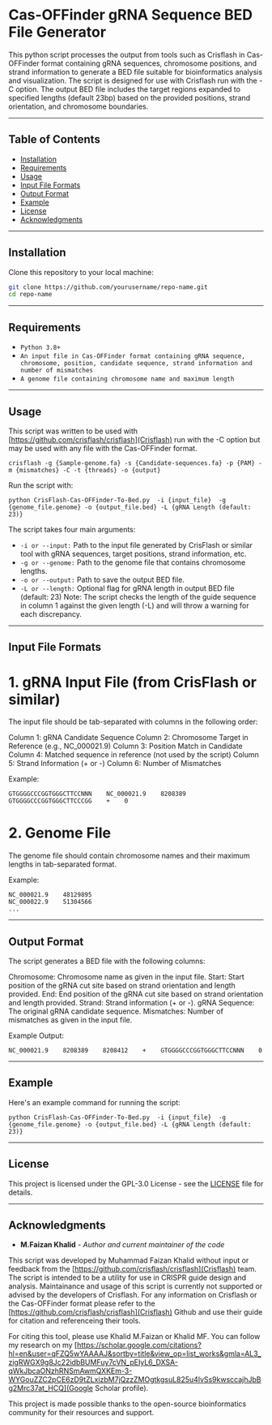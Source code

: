 # Cas-OFFinder gRNA Sequence BED File Generator

This python script processes the output from tools such as Crisflash in Cas-OFFinder format containing gRNA sequences, chromosome positions, and strand information to generate a BED file suitable for bioinformatics analysis and visualization. The script is designed for use with Crisflash run with the -C option. The output BED file includes the target regions expanded to specified lengths (default 23bp) based on the provided positions, strand orientation, and chromosome boundaries.

_______________________________________________________
## Table of Contents
- [Installation](#installation)
- [Requirements](#requirements)
- [Usage](#usage)
- [Input File Formats](#input-file-formats)
- [Output Format](#output-format)
- [Example](#example)
- [License](#license)
- [Acknowledgments](#acknowledgments)

_______________________________________________________
## Installation
Clone this repository to your local machine:

```bash
git clone https://github.com/yourusername/repo-name.git
cd repo-name
```
________________________________________________________
## Requirements

* `Python 3.8+`
* `An input file in Cas-OFFinder format containing gRNA sequence, chromosome, position, candidate sequence, strand information and number of mismatches`
* `A genome file containing chromosome name and maximum length`

_______________________________________________________ 
## Usage

This script was written to be used with [https://github.com/crisflash/crisflash](Crisflash) run with the -C option but may be used with any file with the Cas-OFFinder format. 

```
crisflash -g {Sample-genome.fa} -s {Candidate-sequences.fa} -p {PAM} -m {mismatches} -C -t {threads} -o {output}

```

Run the script with:

```
python CrisFlash-Cas-OFFinder-To-Bed.py  -i {input_file}  -g {genome_file.genome} -o {output_file.bed} -L {gRNA Length (default: 23)}

```

The script takes four main arguments:

*	`-i or --input:` Path to the input file generated by CrisFlash or similar tool with gRNA sequences, target positions, strand information, etc.
*	`-g or --genome:` Path to the genome file that contains chromosome lengths.
*	`-o or --output:` Path to save the output BED file. 
*	`-L or --length:` Optional flag for gRNA length in output BED file (default: 23)
	Note: The script checks the length of the guide sequence in column 1 against the given length (-L) and will throw a warning for each discrepancy.

________________________________________________________

## Input File Formats

# 1. gRNA Input File (from CrisFlash or similar)

The input file should be tab-separated with columns in the following order:

Column 1: gRNA Candidate Sequence
Column 2: Chromosome Target in Reference (e.g., NC_000021.9)
Column 3: Position Match in Candidate
Column 4: Matched sequence in reference (not used by the script)
Column 5: Strand Information (+ or -)
Column 6: Number of Mismatches

Example:
```
GTGGGGCCCGGTGGGCTTCCNNN    NC_000021.9    8208389    GTGGGGCCCGGTGGGCTTCCCGG    +    0

```

# 2. Genome File

The genome file should contain chromosome names and their maximum lengths in tab-separated format.

Example:
```
NC_000021.9    48129895
NC_000022.9    51304566
...
```

_________________________________________________________

## Output Format

The script generates a BED file with the following columns:

Chromosome: Chromosome name as given in the input file.
Start: Start position of the gRNA cut site based on strand orientation and length provided.
End: End position of the gRNA cut site based on strand orientation and length provided.
Strand: Strand information (+ or -).
gRNA Sequence: The original gRNA candidate sequence.
Mismatches: Number of mismatches as given in the input file.

Example Output:
```
NC_000021.9    8208389    8208412    +    GTGGGGCCCGGTGGGCTTCCNNN    0

```
___________________________________________________________
## Example

Here's an example command for running the script:

```
python CrisFlash-Cas-OFFinder-To-Bed.py  -i {input_file}  -g {genome_file.genome} -o {output_file.bed} -L {gRNA Length (default: 23)}

```
___________________________________________________________

## License

This project is licensed under the GPL-3.0 License - see the [LICENSE](https://github.com/crisflash/crisflash/blob/master/LICENSE) file for details.


___________________________________________________________

## Acknowledgments

* **M.Faizan Khalid** - *Author and current maintainer of the code*

This script was developed by Muhammad Faizan Khalid without input or feedback from the [https://github.com/crisflash/crisflash](Crisflash) team. The script is intended to be a utility for use in CRISPR guide design and analysis. Maintainance and usage of this script is currently not supported or advised by the developers of Crisflash. For any information on Crisflash or the Cas-OFFinder format please refer to the [https://github.com/crisflash/crisflash](Crisflash) Github and use their guide for citation and referenceing their tools.
  
For citing this tool, please use Khalid M.Faizan or Khalid MF. You can follow my research on my [https://scholar.google.com/citations?hl=en&user=qFZQ5wYAAAAJ&sortby=title&view_op=list_works&gmla=AL3_zigRWGX9g8Jc22idbBUMFuy7cVN_pEIyL6_DXSA-qWkJbcaONzhRNSmAwmQXKEm-3-WYGouZZC2pCE6zD9tZLxizbM7jQzzZMOgtkgsuL825u4lvSs9kwsccajhJbBg2Mrc37at_HCQ](Google Scholar profile).

This project is made possible thanks to the open-source bioinformatics community for their resources and support.

